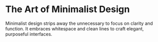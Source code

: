# The Art of Minimalist Design

Minimalist design strips away the unnecessary to focus on clarity and function.
It embraces whitespace and clean lines to craft elegant, purposeful interfaces.
